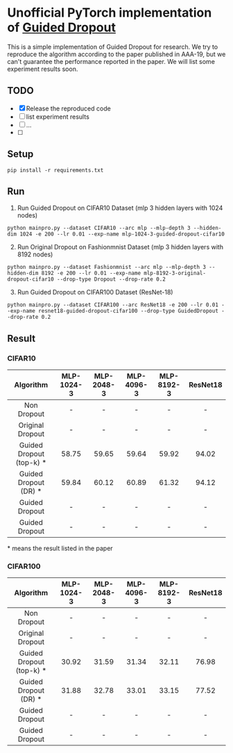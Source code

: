 # Unofficial PyTorch implementation of [Guided Dropout](https://arxiv.org/abs/1812.03965)
This is a simple implementation of Guided Dropout for research.
We try to reproduce the algorithm according to the paper published in AAA-19, but we can't guarantee the performance reported in the paper.
We will list some experiment results soon.

## TODO
- [x]  Release the reproduced code
- [ ]  list experiment results
- [ ]  ...
- [ ]  
## Setup
```
pip install -r requirements.txt
```

## Run
1. Run Guided Dropout on CIFAR10 Dataset (mlp 3 hidden layers with 1024 nodes)
```
python mainpro.py --dataset CIFAR10 --arc mlp --mlp-depth 3 --hidden-dim 1024 -e 200 --lr 0.01 --exp-name mlp-1024-3-guided-dropout-cifar10
```

2. Run Original Dropout on Fashionmnist Dataset (mlp 3 hidden layers with 8192 nodes)
```
python mainpro.py --dataset Fashionmnist --arc mlp --mlp-depth 3 --hidden-dim 8192 -e 200 --lr 0.01 --exp-name mlp-8192-3-original-dropout-cifar10 --drop-type Dropout --drop-rate 0.2
```

3. Run Guided Dropout on CIFAR100 Dataset (ResNet-18)
```
python mainpro.py --dataset CIFAR100 --arc ResNet18 -e 200 --lr 0.01 --exp-name resnet18-guided-dropout-cifar100 --drop-type GuidedDropout --drop-rate 0.2
```
## Result
### CIFAR10
|   Algorithm  | MLP-1024-3 | MLP-2048-3 | MLP-4096-3 | MLP-8192-3 | ResNet18 |
|:--------:|:--------:|:--------:|:--------:| :--------:|:--------:|
|   Non Dropout  | - | - | - | - | - |
|   Original Dropout  | - | - | - | - | - |
|   Guided Dropout (top-k) * | 58.75 | 59.65 | 59.64 | 59.92 | 94.02 |
|   Guided Dropout (DR) * | 59.84 | 60.12 | 60.89 | 61.32 | 94.12 |
|   Guided Dropout  | - | - | - | - | - |
|   Guided Dropout | - | - | - | - | - |

\* means the result listed in the paper

### CIFAR100
|   Algorithm  | MLP-1024-3 | MLP-2048-3 | MLP-4096-3 | MLP-8192-3 | ResNet18 |
|:--------:|:--------:|:--------:|:--------:| :--------:|:--------:|
|   Non Dropout  | - | - | - | - | - |
|   Original Dropout  | - | - | - | - | - |
|   Guided Dropout (top-k) * | 30.92 | 31.59 | 31.34 | 32.11 | 76.98 |
|   Guided Dropout (DR) * | 31.88 | 32.78 | 33.01 | 33.15 | 77.52 |
|   Guided Dropout  | - | - | - | - | - |
|   Guided Dropout | - | - | - | - | - |



